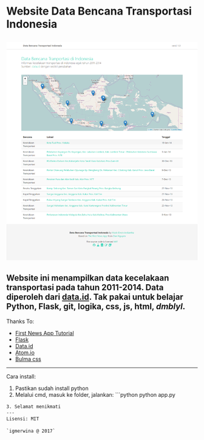 Website Data Bencana Transportasi Indonesia
===

![alt text](https://github.com/igmerwina/bencana-transport-app/blob/master/static/capture.png "Screenshot")
---

Website ini menampilkan data kecelakaan transportasi pada tahun 2011-2014. Data diperoleh dari [data.id](http://data.go.id/dataset/data-kecelakaan-transportasi-2). Tak pakai untuk belajar Python, Flask, git, logika, css, js, html, _dmblyl_.
---
Thanks To:
- [First News App Tutorial][5]
- [Flask][1]
- [Data.id][2]
- [Atom.io][3]
- [Bulma css][4]

[1]: http://www.pocoo.org/
[2]: http://www.data.id/
[3]: http://www.atom.io/
[4]: https://github.com/jgthms/bulma
[5]: https://first-news-app.readthedocs.io/en/latest/
---
Cara install:
1. Pastikan sudah install python
2. Melalui cmd, masuk ke folder, jalankan: ```python
python app.py
```
3. Selamat menikmati
---
Lisensi: MIT

`igmerwina @ 2017`
